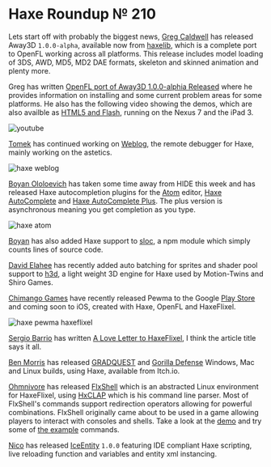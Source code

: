 [_template]: ../templates/roundup.html
[“”]: a ""
# Haxe Roundup № 210

Lets start off with probably the biggest news, [Greg Caldwell][tw1] has released
Away3D `1.0.0-alpha`, available now from [haxelib][l1], which is a complete port to
OpenFL working across all platforms. This release includes model loading of 3DS, AWD,
MD5, MD2 DAE formats, skeleton and skinned animation and plenty more. 

Greg has written [OpenFL port of Away3D 1.0.0-alphia Released][l2] where he provides
information on installing and some current problem areas for some platforms. He also has
the following video showing the demos, which are also availble as [HTML5 and Flash][l3],
running on the Nexus 7 and the iPad 3.

![youtube](VCo5QgjtxP4)

[Tomek][tw2] has continued working on [Weblog][l4], the remote debugger for Haxe, mainly
working on the astetics.

![haxe weblog](/img/210/weblog.png "Weblog the remote debugger for Haxe")

[Boyan Ololoevich][tw3] has taken some time away from HIDE this week and has released
Haxe autocompletion plugins for the [Atom] editor, [Haxe AutoComplete][l5] and [Haxe
AutoComplete Plus][l6]. The plus version is asynchronous meaning you get completion
as you type.

![haxe atom](/img/210/haxe-atom.png "Haxe completion in Atom Editor")

[Boyan][tw3] has also added Haxe support to [sloc], a npm module which simply counts
lines of source code.

[David Elahee][tw4] has recently added auto batching for sprites and shader
pool support to [h3d][l7], a light weight 3D engine for Haxe used by Motion-Twins and
Shiro Games.

[Chimango Games][tw5] have recently released Pewma to the Google [Play Store][l8]
and coming soon to iOS, created with Haxe, OpenFL and HaxeFlixel.

![haxe pewma haxeflixel](/img/210/pewma.jpg "Pewma created with HaxeFlixel")

[Sergio Barrio][tw6] has written [A Love Letter to HaxeFlixel][l9], I think the
article title says it all.

[Ben Morris][tw7] has released [GRADQUEST] and [Gorilla Defense] Windows, Mac and Linux
builds, using Haxe, available from Itch.io.

[Ohmnivore][tw9] has released [FlxShell] which is an abstracted Linux environment for
HaxeFlixel, using [HxCLAP] which is his command line parser. Most of FlxShell's 
commands support redirection operators allowing for powerful combinations. FlxShell
originally came about to be used in a game allowing players to interact with
consoles and shells. Take a look at the [demo][l10] and try some of [the example][l11]
commands.

[Nico][tw8] has released [IceEntity] `1.0.0` featuring IDE compliant Haxe scripting,
live reloading function and variables and entity xml instancing.

[tw1]: https://twitter.com/Greg209 "@Greg209"
[tw2]: https://twitter.com/lleqsnoom "@lleqsnoom"
[tw3]: https://twitter.com/As3Boyan "@As3Boyan"
[tw4]: https://twitter.com/blackmagic_mt "@blackmagic_mt"
[tw5]: https://twitter.com/ChimangoGames "@ChimangoGames"
[tw6]: https://twitter.com/StrandedSoft "@StrandedSoft"
[tw7]: https://twitter.com/monsterfacegame "@monsterfacegame"
[tw8]: https://twitter.com/nico_m__ "@nico_m__"
[tw9]: https://twitter.com/Ohmnivorus "@Ohmnivorus"
	
[hxclap]: https://github.com/Ohmnivore/HxCLAP "HxCLAP on GitHub"
[FlxShell]: https://github.com/Ohmnivore/FlxShell "FlxShell on GitHub"
[IceEntity]: https://github.com/NicoM1/IceEntity "IceEntity on GitHub"
[atom]: https://atom.io/ "Atom Editor by GitHub"
[sloc]: https://github.com/flosse/sloc "Sloc on GitHub"
[gradquest]: http://bendmorris.itch.io/gradquest "GRADQUEST on Itch.io"
[gorilla defense]: http://bendmorris.itch.io/gorilla-defense "@Gorilla Defense on Itch.io"
	
[l1]: http://lib.haxe.org/p/away3d "Away3D on HaxeLib"
[l2]: http://www.geepers.co.uk/?p=745 "OpenFL port of Away3D 1.0.0-alpha Released"
[l3]: https://away3d.github.io/away3d-examples-openfl/ "Away3D OpenFL HTML and Flash Demo's"
[l4]: https://github.com/zasmarkany/weblog "Weblog, Haxe Remote Debugging, on GitHub"
[l5]: https://github.com/HaxeIDE/atom-autocomplete-haxe "Haxe AutoComplete for Atom on GitHub"
[l6]: https://github.com/HaxeIDE/atom-autocomplete-plus-async "Haxe AutoComplete Plus for Atom on GitHub"
[l7]: https://github.com/ncannasse/h3d "h3d on GitHub"
[l8]: https://play.google.com/store/apps/details?id=com.chimango.pewma "Pewma on the Google Play Store"
[l9]: http://www.strandedsoft.com/a-love-letter-to-haxeflixel/ "A Love Letter to HaxeFlixel"
[l10]: https://rawgit.com/Ohmnivore/FlxShell/master/export/flash/bin/FlxShell.swf "HaxeFlixel Linux Shell"
[l11]: https://github.com/Ohmnivore/FlxShell#shell-examples "FlxShell Examples Commands"